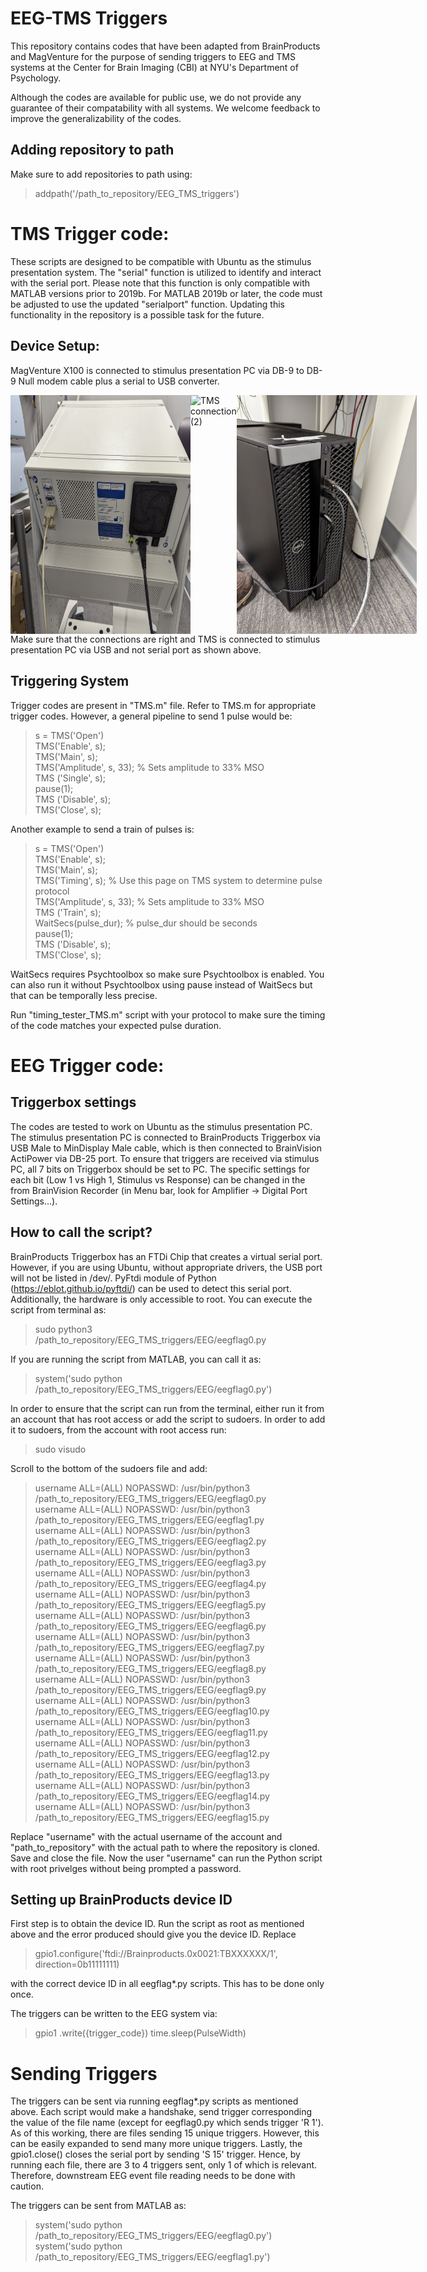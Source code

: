 # EEG-TMS Triggers
This repository contains codes that have been adapted from BrainProducts and MagVenture for the purpose of sending triggers to EEG and TMS systems at the Center for Brain Imaging (CBI) at NYU's Department of Psychology.

Although the codes are available for public use, we do not provide any guarantee of their compatability with all systems. We welcome feedback to improve the generalizability of the codes.

## Adding repository to path
Make sure to add repositories to path using:

> addpath('/path_to_repository/EEG_TMS_triggers')
# TMS Trigger code:
These scripts are designed to be compatible with Ubuntu as the stimulus presentation system. The "serial" function is utilized to identify and interact with the serial port. Please note that this function is only compatible with MATLAB versions prior to 2019b. For MATLAB 2019b or later, the code must be adjusted to use the updated "serialport" function. Updating this functionality in the repository is a possible task for the future.

## Device Setup:
MagVenture X100 is connected to stimulus presentation PC via DB-9 to DB-9 Null modem cable plus a serial to USB converter.
<div style="display: flex; ; max-width: 30vw">
<img
  src="img/DB-9_TMS.jpeg"
  alt="TMS connection (2)"
  title="TMS connection (1)"></img>
<img
  src="img/Serial_to_USB_TMS.jpeg"
  alt="TMS connection (2)"
  title="TMS connection (2)"></img>
<img
  src="img/USB_connection_TMS.jpeg"
  alt="TMS connection (3)"
  title="TMS connection (3)"></img>
</div>
Make sure that the connections are right and TMS is connected to stimulus presentation PC via USB and not serial port as shown above.

## Triggering System
Trigger codes are present in "TMS.m" file. Refer to TMS.m for appropriate trigger codes. However, a general pipeline to send 1 pulse would be:

> s = TMS('Open') \
> TMS('Enable', s); \
> TMS('Main', s); \
> TMS('Amplitude', s, 33); % Sets amplitude to 33% MSO \
> TMS ('Single', s); \
> pause(1); \
> TMS ('Disable', s); \
> TMS('Close', s); 

Another example to send a train of pulses is:

> s = TMS('Open') \
> TMS('Enable', s); \
> TMS('Main', s); \
> TMS('Timing', s); % Use this page on TMS system to determine pulse protocol \
> TMS('Amplitude', s, 33); % Sets amplitude to 33% MSO \
> TMS ('Train', s); \
> WaitSecs(pulse_dur); % pulse_dur should be seconds \
> pause(1); \
> TMS ('Disable', s); \
> TMS('Close', s); 

WaitSecs requires Psychtoolbox so make sure Psychtoolbox is enabled. You can also run it without Psychtoolbox using pause instead of WaitSecs but that can be temporally less precise.

Run "timing_tester_TMS.m" script with your protocol to make sure the timing of the code matches your expected pulse duration.

# EEG Trigger code:
## Triggerbox settings
The codes are tested to work on Ubuntu as the stimulus presentation PC. The stimulus presentation PC is connected to BrainProducts Triggerbox via USB Male to MinDisplay Male cable, which is then connected to BrainVision ActiPower via DB-25 port. To ensure that triggers are received via stimulus PC, all 7 bits on Triggerbox should be set to PC. The specific settings for each bit (Low 1 vs High 1, Stimulus vs Response) can be changed in the from BrainVision Recorder (in Menu bar, look for Amplifier -> Digital Port Settings...).

## How to call the script?
BrainProducts Triggerbox has an FTDi Chip that creates a virtual serial port. However, if you are using Ubuntu, without appropriate drivers, the USB port will not be listed in /dev/. PyFtdi module of Python (https://eblot.github.io/pyftdi/) can be used to detect this serial port. Additionally, the hardware is only accessible to root. You can execute the script from terminal as:
> sudo python3 /path_to_repository/EEG_TMS_triggers/EEG/eegflag0.py 

If you are running the script from MATLAB, you can call it as:

> system('sudo python /path_to_repository/EEG_TMS_triggers/EEG/eegflag0.py')

In order to ensure that the script can run from the terminal, either run it from an account that has root access or add the script to sudoers. In order to add it to sudoers, from the account with root access run:
> sudo visudo

Scroll to the bottom of the sudoers file and add:

> username ALL=(ALL) NOPASSWD: /usr/bin/python3 /path_to_repository/EEG_TMS_triggers/EEG/eegflag0.py \
> username ALL=(ALL) NOPASSWD: /usr/bin/python3 /path_to_repository/EEG_TMS_triggers/EEG/eegflag1.py \
> username ALL=(ALL) NOPASSWD: /usr/bin/python3 /path_to_repository/EEG_TMS_triggers/EEG/eegflag2.py \
> username ALL=(ALL) NOPASSWD: /usr/bin/python3 /path_to_repository/EEG_TMS_triggers/EEG/eegflag3.py \
> username ALL=(ALL) NOPASSWD: /usr/bin/python3 /path_to_repository/EEG_TMS_triggers/EEG/eegflag4.py \
> username ALL=(ALL) NOPASSWD: /usr/bin/python3 /path_to_repository/EEG_TMS_triggers/EEG/eegflag5.py \
> username ALL=(ALL) NOPASSWD: /usr/bin/python3 /path_to_repository/EEG_TMS_triggers/EEG/eegflag6.py \
> username ALL=(ALL) NOPASSWD: /usr/bin/python3 /path_to_repository/EEG_TMS_triggers/EEG/eegflag7.py \
> username ALL=(ALL) NOPASSWD: /usr/bin/python3 /path_to_repository/EEG_TMS_triggers/EEG/eegflag8.py \
> username ALL=(ALL) NOPASSWD: /usr/bin/python3 /path_to_repository/EEG_TMS_triggers/EEG/eegflag9.py \
> username ALL=(ALL) NOPASSWD: /usr/bin/python3 /path_to_repository/EEG_TMS_triggers/EEG/eegflag10.py \
> username ALL=(ALL) NOPASSWD: /usr/bin/python3 /path_to_repository/EEG_TMS_triggers/EEG/eegflag11.py \
> username ALL=(ALL) NOPASSWD: /usr/bin/python3 /path_to_repository/EEG_TMS_triggers/EEG/eegflag12.py \
> username ALL=(ALL) NOPASSWD: /usr/bin/python3 /path_to_repository/EEG_TMS_triggers/EEG/eegflag13.py \
> username ALL=(ALL) NOPASSWD: /usr/bin/python3 /path_to_repository/EEG_TMS_triggers/EEG/eegflag14.py \
> username ALL=(ALL) NOPASSWD: /usr/bin/python3 /path_to_repository/EEG_TMS_triggers/EEG/eegflag15.py 

Replace "username" with the actual username of the account and "path_to_repository" with the actual path to where the repository is cloned. Save and close the file. Now the user "username" can run the Python script with root privelges without being prompted a password.

## Setting up BrainProducts device ID
First step is to obtain the device ID. Run the script as root as mentioned above and the error produced should give you the device ID. Replace
> gpio1.configure('ftdi://Brainproducts.0x0021:TBXXXXXX/1', direction=0b11111111)

with the correct device ID in all eegflag*.py scripts. This has to be done only once.

The triggers can be written to the EEG system via:
> gpio1 .write({trigger_code})
> time.sleep(PulseWidth)

# Sending Triggers
The triggers can be sent via running eegflag*.py scripts as mentioned above. Each script would make a handshake, send trigger corresponding the value of the file name (except for eegflag0.py which sends trigger 'R  1'). As of this working, there are files sending 15 unique triggers. However, this can be easily expanded to send many more unique triggers. Lastly, the gpio1.close() closes the serial port by sending 'S 15' trigger.
Hence, by running each file, there are 3 to 4 triggers sent, only 1 of which is relevant. Therefore, downstream EEG event file reading needs to be done with caution.

The triggers can be sent from MATLAB as:
> system('sudo python /path_to_repository/EEG_TMS_triggers/EEG/eegflag0.py') \
> system('sudo python /path_to_repository/EEG_TMS_triggers/EEG/eegflag1.py')